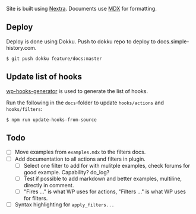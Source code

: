 Site is built using [Nextra](https://github.com/shuding/nextra).
Documents use [MDX](https://mdxjs.com/) for formatting.

## Deploy

Deploy is done using Dokku. Push to dokku repo to deploy to docs.simple-history.com.

    $ git push dokku feature/docs:master

## Update list of hooks

[wp-hooks-generator](https://github.com/johnbillion/wp-hooks-generator) is used to generate the list of hooks.

Run the following in the `docs`-folder to update `hooks/actions` and `hooks/filters`:

    $ npm run update-hooks-from-source

## Todo

- [ ] Move examples from `examples.mdx` to the filters docs.
- [ ] Add documentation to all actions and filters in plugin.
  - [ ] Select one filter to add for with mulitple examples, check forums for good example. Capability? do_log?
  - [ ] Test if possible to add markdown and better examples, multiline, directly in comment.
  - [ ] "Fires ..." is what WP uses for actions, "Filters ..." is what WP uses for filters.
- [ ] Syntax highlighting for `apply_filters...`
